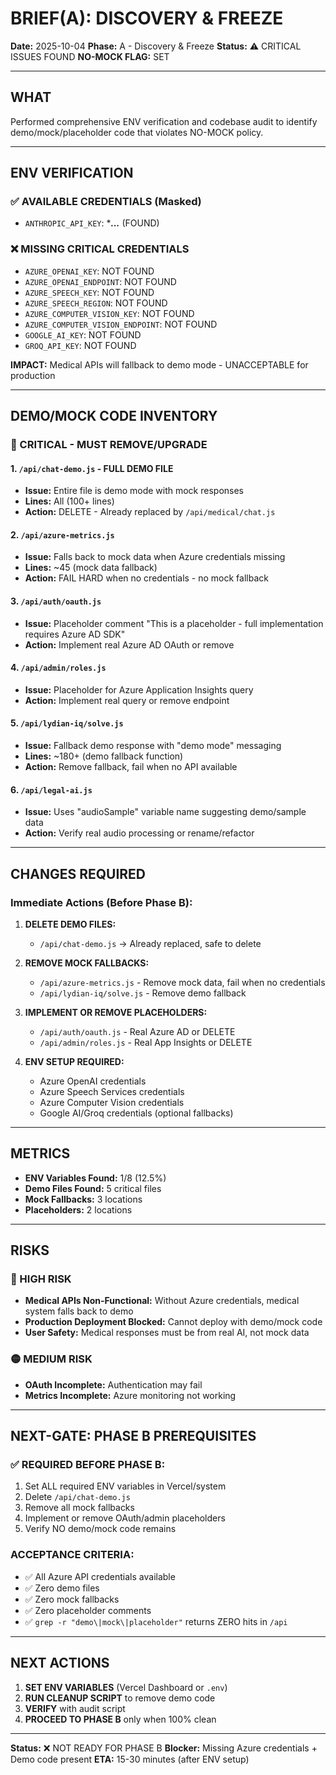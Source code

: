 # BRIEF(A): DISCOVERY & FREEZE

**Date:** 2025-10-04
**Phase:** A - Discovery & Freeze
**Status:** ⚠️ CRITICAL ISSUES FOUND
**NO-MOCK FLAG:** SET

---

## WHAT

Performed comprehensive ENV verification and codebase audit to identify demo/mock/placeholder code that violates NO-MOCK policy.

---

## ENV VERIFICATION

### ✅ AVAILABLE CREDENTIALS (Masked)
- `ANTHROPIC_API_KEY`: ****...*** (FOUND)

### ❌ MISSING CRITICAL CREDENTIALS
- `AZURE_OPENAI_KEY`: NOT FOUND
- `AZURE_OPENAI_ENDPOINT`: NOT FOUND
- `AZURE_SPEECH_KEY`: NOT FOUND
- `AZURE_SPEECH_REGION`: NOT FOUND
- `AZURE_COMPUTER_VISION_KEY`: NOT FOUND
- `AZURE_COMPUTER_VISION_ENDPOINT`: NOT FOUND
- `GOOGLE_AI_KEY`: NOT FOUND
- `GROQ_API_KEY`: NOT FOUND

**IMPACT:** Medical APIs will fallback to demo mode - UNACCEPTABLE for production

---

## DEMO/MOCK CODE INVENTORY

### 🔴 CRITICAL - MUST REMOVE/UPGRADE

#### 1. `/api/chat-demo.js` - FULL DEMO FILE
- **Issue:** Entire file is demo mode with mock responses
- **Lines:** All (100+ lines)
- **Action:** DELETE - Already replaced by `/api/medical/chat.js`

#### 2. `/api/azure-metrics.js`
- **Issue:** Falls back to mock data when Azure credentials missing
- **Lines:** ~45 (mock data fallback)
- **Action:** FAIL HARD when no credentials - no mock fallback

#### 3. `/api/auth/oauth.js`
- **Issue:** Placeholder comment "This is a placeholder - full implementation requires Azure AD SDK"
- **Action:** Implement real Azure AD OAuth or remove

#### 4. `/api/admin/roles.js`
- **Issue:** Placeholder for Azure Application Insights query
- **Action:** Implement real query or remove endpoint

#### 5. `/api/lydian-iq/solve.js`
- **Issue:** Fallback demo response with "demo mode" messaging
- **Lines:** ~180+ (demo fallback function)
- **Action:** Remove fallback, fail when no API available

#### 6. `/api/legal-ai.js`
- **Issue:** Uses "audioSample" variable name suggesting demo/sample data
- **Action:** Verify real audio processing or rename/refactor

---

## CHANGES REQUIRED

### Immediate Actions (Before Phase B):

1. **DELETE DEMO FILES:**
   - `/api/chat-demo.js` → Already replaced, safe to delete

2. **REMOVE MOCK FALLBACKS:**
   - `/api/azure-metrics.js` - Remove mock data, fail when no credentials
   - `/api/lydian-iq/solve.js` - Remove demo fallback

3. **IMPLEMENT OR REMOVE PLACEHOLDERS:**
   - `/api/auth/oauth.js` - Real Azure AD or DELETE
   - `/api/admin/roles.js` - Real App Insights or DELETE

4. **ENV SETUP REQUIRED:**
   - Azure OpenAI credentials
   - Azure Speech Services credentials
   - Azure Computer Vision credentials
   - Google AI/Groq credentials (optional fallbacks)

---

## METRICS

- **ENV Variables Found:** 1/8 (12.5%)
- **Demo Files Found:** 5 critical files
- **Mock Fallbacks:** 3 locations
- **Placeholders:** 2 locations

---

## RISKS

### 🔴 HIGH RISK
- **Medical APIs Non-Functional:** Without Azure credentials, medical system falls back to demo
- **Production Deployment Blocked:** Cannot deploy with demo/mock code
- **User Safety:** Medical responses must be from real AI, not mock data

### 🟡 MEDIUM RISK
- **OAuth Incomplete:** Authentication may fail
- **Metrics Incomplete:** Azure monitoring not working

---

## NEXT-GATE: PHASE B PREREQUISITES

### ✅ REQUIRED BEFORE PHASE B:
1. Set ALL required ENV variables in Vercel/system
2. Delete `/api/chat-demo.js`
3. Remove all mock fallbacks
4. Implement or remove OAuth/admin placeholders
5. Verify NO demo/mock code remains

### ACCEPTANCE CRITERIA:
- ✅ All Azure API credentials available
- ✅ Zero demo files
- ✅ Zero mock fallbacks
- ✅ Zero placeholder comments
- ✅ `grep -r "demo\|mock\|placeholder"` returns ZERO hits in `/api`

---

## NEXT ACTIONS

1. **SET ENV VARIABLES** (Vercel Dashboard or `.env`)
2. **RUN CLEANUP SCRIPT** to remove demo code
3. **VERIFY** with audit script
4. **PROCEED TO PHASE B** only when 100% clean

---

**Status:** ❌ NOT READY FOR PHASE B
**Blocker:** Missing Azure credentials + Demo code present
**ETA:** 15-30 minutes (after ENV setup)
